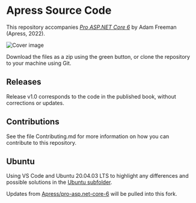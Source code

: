 # Apress Source Code

This repository accompanies [*Pro ASP.NET Core 6*](https://link.springer.com/book/10.1007/978-1-4842-7957-1) by Adam Freeman (Apress, 2022).

[comment]: #cover
![Cover image](978-1-4842-7956-4.jpg)

Download the files as a zip using the green button, or clone the repository to your machine using Git.

## Releases

Release v1.0 corresponds to the code in the published book, without corrections or updates.

## Contributions

See the file Contributing.md for more information on how you can contribute to this repository.

## Ubuntu

Using VS Code and Ubuntu 20.04.03 LTS to highlight any differences and possible solutions in the [Ubuntu subfolder](https://github.com/definedrisk/pro-asp.net-core-6/tree/main/Ubuntu%2020.04.03%20LTS).

Updates from [Apress/pro-asp.net-core-6](https://github.com/Apress/pro-asp.net-core-6) will be pulled into this fork. 
